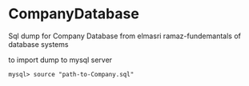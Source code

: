 # CompanyDatabase
Sql dump for Company Database from elmasri ramaz-fundemantals of database systems 
 
to import dump to mysql server 
 ```
mysql> source "path-to-Company.sql" 
```